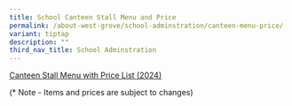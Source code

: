 ```yaml
---
title: School Canteen Stall Menu and Price
permalink: /about-west-grove/school-adminstration/canteen-menu-price/
variant: tiptap
description: ""
third_nav_title: School Adminstration
---
```

<p><a href="/files/Canteen_menu_Jan_2024.pdf" rel="noopener noreferrer nofollow" target="_blank">Canteen Stall Menu with Price List (2024)</a>
</p>
<p>(* Note - Items and prices are subject to changes)</p>